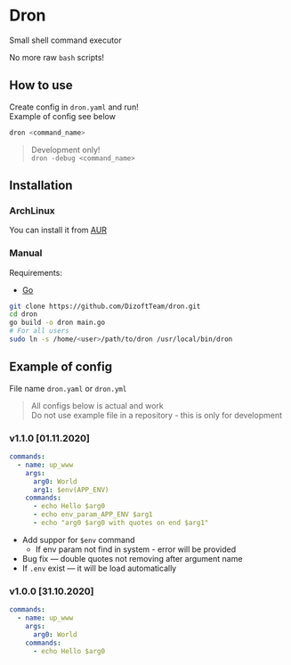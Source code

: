# Dron

Small shell command executor

No more raw `bash` scripts!

## How to use

Create config in `dron.yaml` and run!  
Example of config see below

```bash
dron <command_name>
```

> Development only!  
> `dron -debug <command_name>`

## Installation

### ArchLinux

You can install it from [AUR](https://aur.archlinux.org/packages/dron/)

### Manual

Requirements:

* [Go](https://golang.org/)

```bash
git clone https://github.com/DizoftTeam/dron.git
cd dron
go build -o dron main.go
# For all users
sudo ln -s /home/<user>/path/to/dron /usr/local/bin/dron
```

## Example of config

File name `dron.yaml` or `dron.yml`

> All configs below is actual and work  
> Do not use example file in a repository - this is only for development

### v1.1.0 [01.11.2020]

```yaml
commands:
  - name: up_www
    args:
      arg0: World
      arg1: $env(APP_ENV)
    commands:
      - echo Hello $arg0
      - echo env_param_APP_ENV $arg1
      - echo "arg0 $arg0 with quotes on end $arg1"
```

* Add suppor for `$env` command
  * If env param not find in system - error will be provided
* Bug fix — double quotes not removing after argument name
* If `.env` exist — it will be load automatically

### v1.0.0 [31.10.2020]

```yaml
commands:
  - name: up_www
    args:
      arg0: World
    commands:
      - echo Hello $arg0
```
